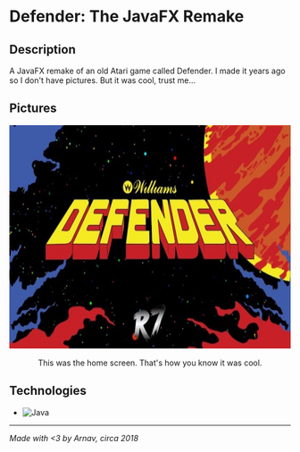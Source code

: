 # Defender: The JavaFX Remake

## Description
A JavaFX remake of an old Atari game called Defender. I made it years ago so I don't have pictures. But it was cool, trust me...

## Pictures
<div align="center">
  <img src="TitleScreen.jpg" alt="" width="600" height="400">
</div>
<p align="center">
This was the home screen. That's how you know it was cool.
</p>

## Technologies
- ![Java](https://img.shields.io/badge/java-%23ED8B00.svg?style=for-the-badge&logo=openjdk&logoColor=white)

---
*Made with <3 by Arnav, circa 2018*
